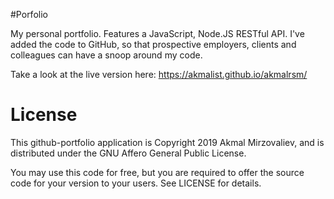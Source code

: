 #Porfolio

My personal portfolio. Features a JavaScript, Node.JS RESTful API. 
I've added the code to GitHub, so that prospective employers, clients and colleagues can have a snoop around my code.

Take a look at the live version here: https://akmalist.github.io/akmalrsm/

License
=======

This github-portfolio application is Copyright 2019 Akmal Mirzovaliev,
and is distributed under the GNU Affero General Public License.

You may use this code for free, but you are required to offer the source code
for your version to your users. See LICENSE for details.

